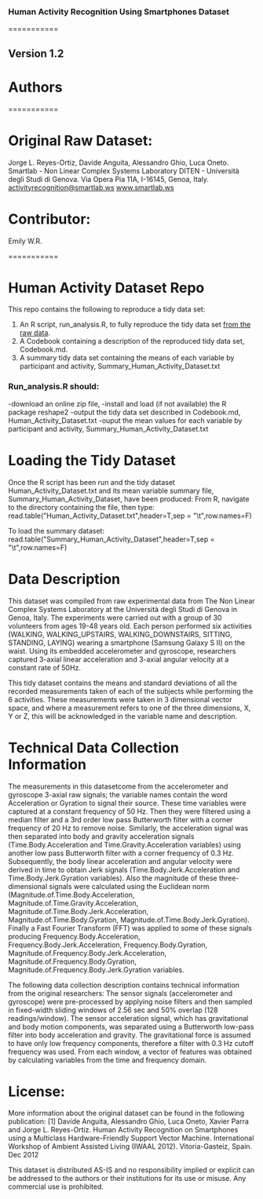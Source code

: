 ### Human Activity Recognition Using Smartphones Dataset
===========
## Version 1.2

# Authors
===========
# Original Raw Dataset:
Jorge L. Reyes-Ortiz, Davide Anguita, Alessandro Ghio, Luca Oneto.
Smartlab - Non Linear Complex Systems Laboratory
DITEN - Università degli Studi di Genova.
Via Opera Pia 11A, I-16145, Genoa, Italy.
activityrecognition@smartlab.ws
www.smartlab.ws

# Contributor: 
Emily W.R.

===========

Human Activity Dataset Repo
===========
This repo contains the following to reproduce a tidy data set:
1. An R script, run_analysis.R, to fully reproduce the tidy data set [from the raw data](https://d396qusza40orc.cloudfront.net/getdata%2Fprojectfiles%2FUCI%20HAR%20Dataset.zip).
2. A Codebook containing a description of the reproduced tidy data set, Codebook.md.
3. A summary tidy data set containing the means of each variable by participant and activity, Summary_Human_Activity_Dataset.txt

### Run_analysis.R should:
-download an online zip file, 
-install and load (if not available) the R package reshape2
-output the tidy data set described in Codebook.md, Human_Activity_Dataset.txt
-ouput the mean values for each variable by participant and activity, Summary_Human_Activity_Dataset.txt

Loading the Tidy Dataset
=========== 
Once the R script has been run and the tidy dataset Human_Activity_Dataset.txt
and its mean variable summary file, Summary_Human_Activity_Dataset, have been produced:
From R, navigate to the directory containing the file, then type:
read.table("Human_Activity_Dataset.txt",header=T,sep = "\t",row.names=F)

To load the summary dataset:
read.table("Summary_Human_Activity_Dataset",header=T,sep = "\t",row.names=F) 

Data Description 
=========== 
This dataset was compiled from raw experimental data from 
  The Non Linear Complex Systems Laboratory at the Università degli 
  Studi di Genova in Genoa, Italy. The experiments were carried out 
  with a group of 30 volunteers from ages 19-48 years old. Each person 
  performed six activities (WALKING, WALKING_UPSTAIRS, 
  WALKING_DOWNSTAIRS, SITTING, STANDING, LAYING) wearing a smartphone 
  (Samsung Galaxy S II) on the waist. Using its embedded accelerometer 
  and gyroscope, researchers captured 3-axial linear acceleration and 
  3-axial angular velocity at a constant rate of 50Hz. 

This tidy dataset contains the means and standard deviations of 
  all the recorded measurements taken of each of the subjects while 
  performing the 6 activities. These measurements were taken in 3 
  dimensional vector space, and where a measurement refers to one of the 
  three dimensions, X, Y or Z, this will be acknowledged in the variable
  name and description.  

Technical Data Collection Information 
=========== 
The measurements in this datasetcome from the accelerometer and 
  gyroscope 3-axial raw signals; the variable names contain the word 
  Acceleration or Gyration to signal their source. These time variables 
  were captured at a constant frequency of 50 Hz. Then they were 
  filtered using a median filter and a 3rd order low pass Butterworth 
  filter with a corner frequency of 20 Hz to remove noise. Similarly, 
  the acceleration signal was then separated into body and gravity 
  acceleration signals (Time.Body.Acceleration and 
  Time.Gravity.Acceleration variables) using another low pass 
  Butterworth filter with a corner frequency of 0.3 Hz.  Subsequently, 
  the body linear acceleration and angular velocity were derived in 
  time to obtain Jerk signals (Time.Body.Jerk.Acceleration and 
  Time.Body.Jerk.Gyration variables). Also the magnitude of these 
  three-dimensional signals were calculated using the Euclidean norm 
  (Magnitude.of.Time.Body.Acceleration, 
  Magnitude.of.Time.Gravity.Acceleration,
  Magnitude.of.Time.Body.Jerk.Acceleration,
  Magnitude.of.Time.Body.Gyration,
  Magnitude.of.Time.Body.Jerk.Gyration).  Finally a Fast Fourier 
  Transform (FFT) was applied to some of these signals producing 
  Frequency.Body.Acceleration, Frequency.Body.Jerk.Acceleration,
  Frequency.Body.Gyration, 
  Magnitude.of.Frequency.Body.Jerk.Acceleration, 
  Magnitude.of.Frequency.Body.Gyration,
  Magnitude.of.Frequency.Body.Jerk.Gyration variables. 

The following data collection description contains technical 
  information from the original researchers: 
 The sensor signals 
  (accelerometer and gyroscope) were pre-processed by applying noise 
  filters and then sampled in fixed-width sliding windows of 2.56 sec 
  and 50% overlap (128 readings/window). The sensor acceleration signal, 
  which has gravitational and body motion components, was separated 
  using a Butterworth low-pass filter into body acceleration and 
  gravity. The gravitational force is assumed to have only low 
  frequency components, therefore a filter with 0.3 Hz cutoff 
  frequency was used. From each window, a vector of features was 
  obtained by calculating variables from the time and frequency 
  domain. 

License: 
=========== 
More information about the original dataset can be found in the 
  following publication: 
[1] Davide Anguita, Alessandro Ghio, Luca Oneto, Xavier Parra and
  Jorge L. Reyes-Ortiz. Human Activity Recognition on Smartphones using
  a Multiclass Hardware-Friendly Support Vector Machine. International 
  Workshop of Ambient Assisted Living (IWAAL 2012). Vitoria-Gasteiz, 
  Spain. Dec 2012 

This dataset is distributed AS-IS and no responsibility implied or 
  explicit can be addressed to the authors or their institutions for 
  its use or misuse. Any commercial use is prohibited. 
